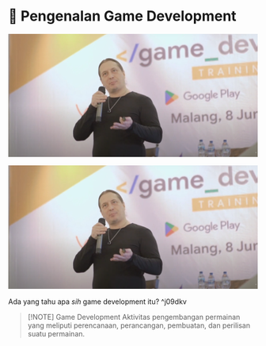 # 🤔 Pengenalan Game Development
![Pasted image 20241108074118](attachments/Pasted%20image%2020241108074118.png)

<img src="attachments/Pasted%20image%2020241108074118.png">

Ada yang tahu apa *sih* game development itu? ^j09dkv

> [!NOTE] Game Development
> Aktivitas pengembangan permainan yang meliputi perencanaan, perancangan, pembuatan, dan perilisan suatu permainan.

